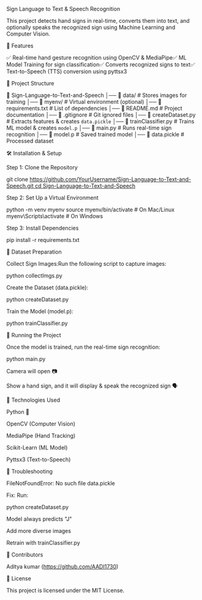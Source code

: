 Sign Language to Text & Speech Recognition

This project detects hand signs in real-time, converts them into text, and optionally speaks the recognized sign using Machine Learning and Computer Vision.

🚀 Features

✅ Real-time hand gesture recognition using OpenCV & MediaPipe✅ ML Model Training for sign classification✅ Converts recognized signs to text✅ Text-to-Speech (TTS) conversion using pyttsx3

📂 Project Structure

📁 Sign-Language-to-Text-and-Speech
│── 📂 data/               # Stores images for training
│── 📂 myenv/              # Virtual environment (optional)
│── 📝 requirements.txt     # List of dependencies
│── 📝 README.md            # Project documentation
│── 📝 .gitignore           # Git ignored files
│── 📜 createDataset.py     # Extracts features & creates `data.pickle`
│── 📜 trainClassifier.py   # Trains ML model & creates `model.p`
│── 📜 main.py              # Runs real-time sign recognition
│── 📜 model.p              # Saved trained model
│── 📜 data.pickle          # Processed dataset

🛠 Installation & Setup

Step 1: Clone the Repository

git clone [https://github.com/YourUsername/Sign-Language-to-Text-and-Speech.git
cd Sign-Language-to-Text-and-Speech](https://github.com/AADI1730/SIGN-LANGUAGE-TRANSLATOR)

Step 2: Set Up a Virtual Environment

python -m venv myenv
source myenv/bin/activate  # On Mac/Linux
myenv\Scripts\activate      # On Windows

Step 3: Install Dependencies

pip install -r requirements.txt

🔄 Dataset Preparation

Collect Sign Images:Run the following script to capture images:

python collectImgs.py

Create the Dataset (data.pickle):

python createDataset.py

Train the Model (model.p):

python trainClassifier.py

🏃 Running the Project

Once the model is trained, run the real-time sign recognition:

python main.py

Camera will open 📷

Show a hand sign, and it will display & speak the recognized sign 🗣️

🧠 Technologies Used

Python 🐍

OpenCV (Computer Vision)

MediaPipe (Hand Tracking)

Scikit-Learn (ML Model)

Pyttsx3 (Text-to-Speech)

📌 Troubleshooting

FileNotFoundError: No such file data.pickle

Fix: Run:

python createDataset.py

Model always predicts "J"

Add more diverse images

Retrain with trainClassifier.py

📢 Contributors

Aditya kumar (https://github.com/AADI1730)

📜 License

This project is licensed under the MIT License.

